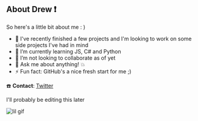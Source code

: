 ## About Drew ❗

So here's a little bit about me : )

- 🔭 I've recently finished a few projects and I'm looking to work on some side projects I've had in mind
- 🌱 I’m currently learning JS, C# and Python
- 👯 I’m not looking to collaborate as of yet
- 💬 Ask me about anything! 💥
- ⚡ Fun fact: GitHub's a nice fresh start for me ;)

☎️ **Contact**: [Twitter](https://twitter.com/NotDrewXyz)

I'll probably be editing this later

![lil gif](https://i.pinimg.com/originals/bd/56/5d/bd565dcc0a556add0b0a0ed6b26d686e.gif)
